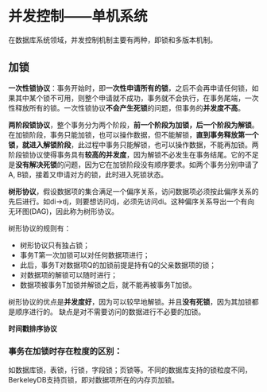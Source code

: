 # 并发控制——单机系统
在数据库系统领域，并发控制机制主要有两种，即锁和多版本机制。
## 加锁
**一次性锁协议**：事务开始时，即**一次性申请所有的锁**，之后不会再申请任何锁，如果其中某个锁不可用，则整个申请就不成功，事务就不会执行，在事务尾端，一次性释放所有的锁。一次性锁协议**不会产生死锁**的问题，但事务的**并发度不高**。


**两阶段锁协议**，整个事务分为两个阶段，**前一个阶段为加锁，后一个阶段为解锁**。在加锁阶段，事务只能加锁，也可以操作数据，但不能解锁，**直到事务释放第一个锁，就进入解锁阶段**，此过程中事务只能解锁，也可以操作数据，不能再加锁。两阶段锁协议使得事务具有**较高的并发度**，因为解锁不必发生在事务结尾。它的不足是**没有解决死锁**的问题，因为它在加锁阶段没有顺序要求。如两个事务分别申请了A, B锁，接着又申请对方的锁，此时进入死锁状态。


**树形协议**，假设数据项的集合满足一个偏序关系，访问数据项必须按此偏序关系的先后进行。如di->dj，则要想访问dj，必须先访问di。这种偏序关系导出一个有向无环图(DAG)，因此称为树形协议。


树形协议的规则有：
* 树形协议只有独占锁；
* 事务T第一次加锁可以对任何数据项进行；
* 此后，事务T对数据项Q的加锁前提是持有Q的父亲数据项的锁；
* 对数据项的解锁可以随时进行；
* 数据项被事务T加锁并解锁之后，就不能再被事务T加锁。


树形协议的优点是**并发度好**，因为可以较早地解锁。并且**没有死锁**，因为其加锁都是顺序进行的。
缺点是对不需要访问的数据进行不必要的加锁。

**时间戳排序协议**
 
### 事务在加锁时存在粒度的区别：
如数据库锁，表锁，行锁，字段锁；页锁等。不同的数据库支持的锁粒度不同，BerkeleyDB支持页锁，即对数据项所在的内存页加锁。
